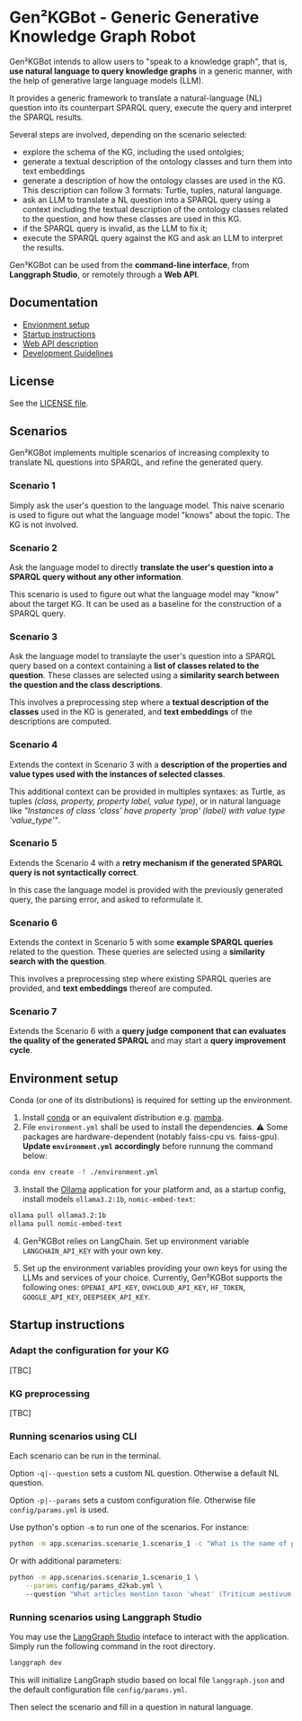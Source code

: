 # Gen²KGBot - Generic Generative Knowledge Graph Robot

Gen²KGBot intends to allow users to "speak to a knowledge graph", that is, **use natural language to query knowledge graphs** in a generic manner, with the help of generative large language models (LLM).

It provides a generic framework to translate a natural-language (NL) question into its counterpart SPARQL query, execute the query and interpret the SPARQL results.

Several steps are involved, depending on the scenario selected:
- explore the schema of the KG, including the used ontolgies;
- generate a textual description of the ontology classes and turn them into text embeddings
- generate a description of how the ontology classes are used in the KG. This description can follow 3 formats: Turtle, tuples, natural language.
- ask an LLM to translate a NL question into a SPARQL query using a context including the textual description of the ontology classes related to the question, and how these classes are used in this KG.
- if the SPARQL query is invalid, as the LLM to fix it;
- execute the SPARQL query against the KG and ask an LLM to interpret the results.

Gen²KGBot can be used from the **command-line interface**, from **Langgraph Studio**, or remotely through a **Web API**.

## Documentation

- [Envionment setup](#environment-setup)
- [Startup instructions](#startup-instructions)
- [Web API description](doc/api_description.md)
- [Development Guidelines](doc/dev_guidelines.md)

## License

See the [LICENSE file](LICENSE).


## Scenarios

Gen²KGBot implements multiple scenarios of increasing complexity to translate NL questions into SPARQL, and refine the generated query.

### Scenario 1
Simply ask the user's question to the language model. This naive scenario is used to figure out what the language model "knows" about the topic. The KG is not involved.

### Scenario 2
Ask the language model to directly **translate the user's question into a SPARQL query without any other information**.

This scenario is used to figure out what the language model may "know" about the target KG.
It can be used as a baseline for the construction of a SPARQL query.

### Scenario 3
Ask the language model to translayte the user's question into a SPARQL query based on a context containing a **list of classes related to the question**.
These classes are selected using a **similarity search between the question and the class descriptions**.

This involves a preprocessing step where a **textual description of the classes** used in the KG is generated, and **text embeddings** of the descriptions are computed.

### Scenario 4
Extends the context in Scenario 3 with a **description of the properties and value types used with the instances of selected classes**.

This additional context can be provided in multiples syntaxes: as Turtle, as tuples _(class, property, property label, value type)_, 
or in natural language like _"Instances of class 'class' have property 'prop' (label) with value type 'value_type'"_.

### Scenario 5
Extends the Scenario 4 with a **retry mechanism if the generated SPARQL query is not syntactically correct**.

In this case the language model is provided with the previously generated query, the parsing error, and asked to reformulate it.

### Scenario 6
Extends the context in Scenario 5 with some **example SPARQL queries** related to the question.
These queries are selected using a **similarity search with the question**.

This involves a preprocessing step where existing SPARQL queries are provided, and **text embeddings** thereof are computed.

### Scenario 7
Extends the Scenario 6 with a **query judge component that can evaluates the quality of the generated SPARQL** and may start a **query improvement cycle**.



## Environment setup

Conda (or one of its distributions) is required for setting up the environment.

1) Install [conda](https://docs.conda.io/projects/conda/en/latest/user-guide/install/) or an equivalent distribution e.g. [mamba](https://mamba.readthedocs.io/en/latest/installation/mamba-installation.html).
2) File `environment.yml` shall be used to install the dependencies. 
⚠️ Some packages are hardware-dependent (notably faiss-cpu vs. faiss-gpu). 
**Update `environment.yml` accordingly** before runnung the command below:
```sh
conda env create -f ./environment.yml
```

3) Install the [Ollama](https://github.com/ollama/ollama) application for your platform and, as a startup config, install models `ollama3.2:1b`, `nomic-embed-text`:
```sh
ollama pull ollama3.2:1b
ollama pull nomic-embed-text
```

4) Gen²KGBot relies on LangChain. Set up environment variable `LANGCHAIN_API_KEY` with your own key.

5) Set up the environment variables providing your own keys for using the LLMs and services of your choice.
Currently, Gen²KGBot supports the following ones: `OPENAI_API_KEY`, `OVHCLOUD_API_KEY`, `HF_TOKEN`, `GOOGLE_API_KEY`, `DEEPSEEK_API_KEY`.



## Startup instructions

### Adapt the configuration for your KG

[TBC]

### KG preprocessing

[TBC]

### Running scenarios using CLI

Each scenario can be run in the terminal. 

Option `-q|--question` sets a custom NL question. Otherwise a default NL question.

Option `-p|--params` sets a custom configuration file. Otherwise file `config/params.yml` is used.

Use python's option `-m` to run one of the scenarios. For instance:

````bash
python -m app.scenarios.scenario_1.scenario_1 -c "What is the name of proteine X"
````

Or with additional parameters:

````bash
python -m app.scenarios.scenario_1.scenario_1 \
    --params config/params_d2kab.yml \ 
    --question "What articles mention taxon 'wheat' (Triticum aestivum) and trait 'resistance to Leaf rust'?"
````

### Running scenarios using Langgraph Studio

You may use the [LangGraph Studio](https://studio.langchain.com/) inteface to interact with the application. Simply run the following command in the root directory.

````bash
langgraph dev
````
This will initialize LangGraph studio based on local file `langgraph.json` and the default configuration file `config/params.yml`.

Then select the scenario and fill in a question in natural language.
